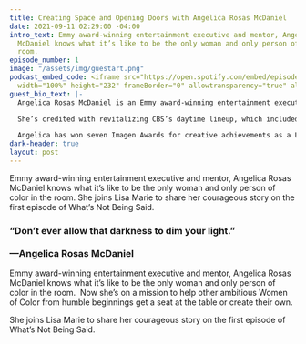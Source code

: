 ```yaml
---
title: Creating Space and Opening Doors with Angelica Rosas McDaniel
date: 2021-09-11 02:29:00 -04:00
intro_text: Emmy award-winning entertainment executive and mentor, Angelica Rosas
  McDaniel knows what it’s like to be the only woman and only person of color in the
  room.
episode_number: 1
image: "/assets/img/guestart.png"
podcast_embed_code: <iframe src="https://open.spotify.com/embed/episode/2pUYmyZNmDvMRBGnaFHw4e"
  width="100%" height="232" frameBorder="0" allowtransparency="true" allow="encrypted-media"></iframe>
guest_bio_text: |-
  Angelica Rosas McDaniel is an Emmy award-winning entertainment executive, mentorship & equity advocate and public speaker. Making her start as a national radio host at 15, Angelica graduated to television at Telepictures/Warner Bros. as a development executive and director of new media for a lineup of shows that included The Tyra Banks Show, Extra and The Ellen DeGeneres Show before transitioning to CBS. As the EVP of Daytime Programs at the top-rated network, she had oversight of 11 shows, more than 1,200 original episodes every year and 34 million viewers weekly.

  She’s credited with revitalizing CBS’s daytime lineup, which included beloved daytime dramas and game shows alike, from The Young and the Restless to The Price Is Right. Most notably, Angelica launched The Talk — CBS’s first daytime talk show and led the daypart in winning 116 Daytime Emmys.

  Angelica has won seven Imagen Awards for creative achievements as a Latina in the entertainment industry, was named one of the “35 Women Under 35 Running Hollywood” in Glamour magazine and featured as one of the industry’s fastest-rising stars in The Hollywood Reporter’s Next Gen.
dark-header: true
layout: post
---
```


Emmy award-winning entertainment executive and mentor, Angelica Rosas McDaniel knows what it’s like to be the only woman and only person of color in the room. She joins Lisa Marie to share her courageous story on the first episode of What’s Not Being Said.

### &ldquo;Don’t ever allow that darkness to dim your light.&rdquo; <br><br> &mdash;Angelica Rosas McDaniel

Emmy award-winning entertainment executive and mentor, Angelica Rosas McDaniel knows what it’s like to be the only woman and only person of color in the room.  Now she’s on a mission to help other ambitious Women of Color from humble beginnings get a seat at the table or create their own. 

She joins Lisa Marie to share her courageous story on the first episode of What’s Not Being Said.
